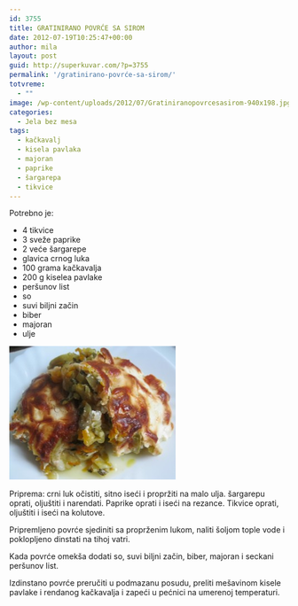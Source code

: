 ```yaml
---
id: 3755
title: GRATINIRANO POVRĆE SA SIROM
date: 2012-07-19T10:25:47+00:00
author: mila
layout: post
guid: http://superkuvar.com/?p=3755
permalink: '/gratinirano-povrće-sa-sirom/'
totvreme:
  - ""
image: /wp-content/uploads/2012/07/Gratiniranopovrcesasirom-940x198.jpg
categories:
  - Jela bez mesa
tags:
  - kačkavalj
  - kisela pavlaka
  - majoran
  - paprike
  - šargarepa
  - tikvice
---
```

Potrebno je:

  * 4 tikvice
  * 3 sveže paprike
  * 2 veće šargarepe
  * glavica crnog luka
  * 100 grama kačkavalja
  * 200 g kiselea pavlake
  * peršunov list
  * so
  * suvi biljni začin
  * biber
  * majoran
  * ulje

<img class="alignnone size-medium wp-image-3756" title="Gratiniranopovrcesasirom" src="/wp-content/uploads/2012/07/Gratiniranopovrcesasirom-e1342618407235-300x241.jpg" alt="" width="300" height="241" /> 

Priprema: crni luk očistiti, sitno iseći i propržiti na malo ulja. šargarepu oprati, oljuštiti i narendati. Paprike oprati i iseći na rezance. Tikvice oprati, oljuštiti i iseći na kolutove.

Pripremljeno povrće sjediniti sa proprženim lukom, naliti šoljom tople vode i poklopljeno dinstati na tihoj vatri.

Kada povrće omekša dodati so, suvi biljni začin, biber, majoran i seckani peršunov list.

Izdinstano povrće preručiti u podmazanu posudu, preliti mešavinom kisele pavlake i rendanog kačkavalja i zapeći u pećnici na umerenoj temperaturi.